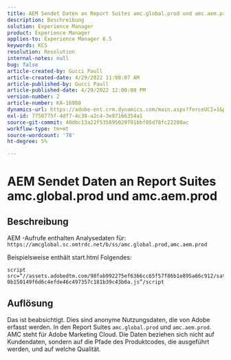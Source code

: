 ```yaml
---
title: AEM Sendet Daten an Report Suites amc.global.prod und amc.aem.prod
description: Beschreibung
solution: Experience Manager
product: Experience Manager
applies-to: Experience Manager 6.5
keywords: KCS
resolution: Resolution
internal-notes: null
bug: false
article-created-by: Gucci Paull
article-created-date: 4/29/2022 11:08:07 AM
article-published-by: Gucci Paull
article-published-date: 4/29/2022 12:00:08 PM
version-number: 2
article-number: KA-16988
dynamics-url: https://adobe-ent.crm.dynamics.com/main.aspx?forceUCI=1&pagetype=entityrecord&etn=knowledgearticle&id=ca7ac9a4-acc7-ec11-a7b6-0022480a10ee
exl-id: 7750775f-4df7-4c38-a2c4-3e87166354a1
source-git-commit: 40dbc13a22f535895029701bbf05d78fc22200ac
workflow-type: tm+mt
source-wordcount: '78'
ht-degree: 5%

---
```


# AEM Sendet Daten an Report Suites amc.global.prod und amc.aem.prod

## Beschreibung



AEM -Aufrufe enthalten Analysedaten für: `https://amcglobal.sc.omtrdc.net/b/ss/amc.global.prod,amc.aem.prod`

Beispielsweise enthält start.html Folgendes:

```
script src=“//assets.adobedtm.com/98fab992275ef6366cc65f57f86b1e895a66c912/satelliteLib-0b150149f6d6c4efde46c497357c181b39c43b0a.js”/script
```




## Auflösung



Das ist beabsichtigt. Dies sind anonyme Nutzungsdaten, die von Adobe erfasst werden. In den Report Suites `amc.global.prod` und `amc.aem.prod`. AMC steht für Adobe Marketing Cloud. Die Daten beziehen sich nicht auf Kundendaten, sondern auf die Pfade des Produktcodes, die ausgeführt werden, und auf welche Qualität.

